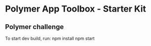 # Polymer App Toolbox - Starter Kit

## Polymer challenge

To start dev build, run:
npm install
npm start
